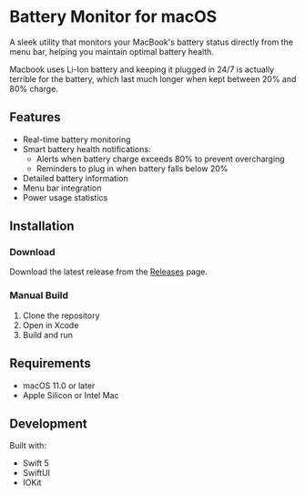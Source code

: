 # Battery Monitor for macOS

A sleek utility that monitors your MacBook's battery status directly from the menu bar, helping you maintain optimal battery health.

Macbook uses Li-Ion battery and keeping it plugged in 24/7 is actually terrible for the battery, which last much longer when kept between 20% and 80% charge.

## Features

- Real-time battery monitoring
- Smart battery health notifications:
  - Alerts when battery charge exceeds 80% to prevent overcharging
  - Reminders to plug in when battery falls below 20%
- Detailed battery information
- Menu bar integration
- Power usage statistics

## Installation

### Download

Download the latest release from the [Releases](../../releases) page.

### Manual Build

1. Clone the repository
2. Open in Xcode
3. Build and run

## Requirements

- macOS 11.0 or later
- Apple Silicon or Intel Mac

## Development

Built with:

- Swift 5
- SwiftUI
- IOKit
